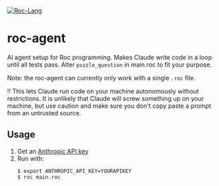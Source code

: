 [![Roc-Lang][roc_badge]][roc_link]

[roc_badge]: https://img.shields.io/endpoint?url=https%3A%2F%2Fpastebin.com%2Fraw%2FcFzuCCd7
[roc_link]: https://github.com/roc-lang/roc

# roc-agent

AI agent setup for Roc programming. Makes Claude write code in a loop until all tests pass. Alter `puzzle_question` in main.roc to fit your purpose.

Note: the roc-agent can currently only work with a single `.roc` file.

:bangbang: This lets Claude run code on your machine autonomously without restrictions. It is unlikely that Claude will screw something up on your machine, but use caution and make sure you don't copy paste a prompt from an untrusted source.

## Usage

1. Get an [Anthropic API key](https://www.merge.dev/blog/anthropic-api-key)
2. Run with:
    ```
    $ export ANTHROPIC_API_KEY=YOURAPIKEY
    $ roc main.roc
    ```
